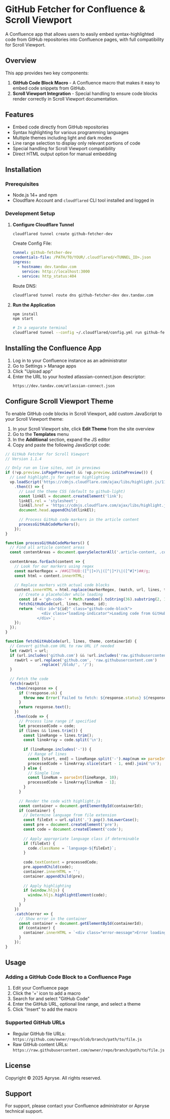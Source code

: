 # GitHub Fetcher for Confluence & Scroll Viewport

A Confluence app that allows users to easily embed syntax-highlighted code from GitHub repositories into Confluence pages, with full compatibility for Scroll Viewport.

## Overview

This app provides two key components:

1. **GitHub Code Block Macro** - A Confluence macro that makes it easy to embed code snippets from GitHub.
2. **Scroll Viewport Integration** - Special handling to ensure code blocks render correctly in Scroll Viewport documentation.

## Features

- Embed code directly from GitHub repositories
- Syntax highlighting for various programming languages
- Multiple themes including light and dark modes
- Line range selection to display only relevant portions of code
- Special handling for Scroll Viewport compatibility
- Direct HTML output option for manual embedding

## Installation

### Prerequisites

- Node.js 14+ and npm
- Cloudflare Account and `cloudflared` CLI tool installed and logged in

### Development Setup

1. **Configure Cloudflare Tunnel**

   ```bash
   cloudflared tunnel create github-fetcher-dev
   ```

   Create Config File:
   ```yaml
   tunnel: github-fetcher-dev
   credentials-file: /PATH/TO/YOUR/.cloudflared/<TUNNEL_ID>.json
   ingress:
     - hostname: dev.tandav.com
       service: http://localhost:3000
     - service: http_status:404
   ```

   Route DNS:
   ```bash
   cloudflared tunnel route dns github-fetcher-dev dev.tandav.com
   ```

2. **Run the Application**

   ```bash
   npm install
   npm start
   
   # In a separate terminal
   cloudflared tunnel --config ~/.cloudflared/config.yml run github-fetcher-dev
   ```

## Installing the Confluence App

1. Log in to your Confluence instance as an administrator
2. Go to Settings > Manage apps
3. Click "Upload app"
4. Enter the URL to your hosted atlassian-connect.json descriptor:
   ```
   https://dev.tandav.com/atlassian-connect.json
   ```

## Configure Scroll Viewport Theme

To enable GitHub code blocks in Scroll Viewport, add custom JavaScript to your Scroll Viewport theme:

1. In your Scroll Viewport site, click **Edit Theme** from the site overview
2. Go to the **Templates** menu
3. In the **Additional** section, expand the JS editor
4. Copy and paste the following JavaScript code:

```javascript
// GitHub Fetcher for Scroll Viewport
// Version 1.1.4

// Only run on live sites, not in previews
if (!vp.preview.isPagePreview() && !vp.preview.isSitePreview()) {
  // Load highlight.js for syntax highlighting
  vp.loadScript('https://cdnjs.cloudflare.com/ajax/libs/highlight.js/11.7.0/highlight.min.js')
    .then(() => {
      // Load the theme CSS (default to github-light)
      const linkEl = document.createElement('link');
      linkEl.rel = 'stylesheet';
      linkEl.href = 'https://cdnjs.cloudflare.com/ajax/libs/highlight.js/11.7.0/styles/github.min.css';
      document.head.appendChild(linkEl);
      
      // Process GitHub code markers in the article content
      processGitHubCodeMarkers();
    });
}

function processGitHubCodeMarkers() {
  // Find all article content areas
  const contentAreas = document.querySelectorAll('.article-content, .confluence-content, .vp-article__content');
  
  contentAreas.forEach(content => {
    // Look for our markers using regex
    const markerRegex = /##GITHUB:([^|]+)\|([^|]*)\|([^#]*)##/g;
    const html = content.innerHTML;
    
    // Replace markers with actual code blocks
    content.innerHTML = html.replace(markerRegex, (match, url, lines, theme) => {
      // Create a placeholder while loading
      const id = 'gh-code-' + Math.random().toString(36).substring(2, 10);
      fetchGitHubCode(url, lines, theme, id);
      return `<div id="${id}" class="github-code-block">
                <div class="loading-indicator">Loading code from GitHub...</div>
              </div>`;
    });
  });
}

function fetchGitHubCode(url, lines, theme, containerId) {
  // Convert github.com URL to raw URL if needed
  let rawUrl = url;
  if (url.includes('github.com') && !url.includes('raw.githubusercontent.com')) {
    rawUrl = url.replace('github.com', 'raw.githubusercontent.com')
               .replace('/blob/', '/');
  }
  
  // Fetch the code
  fetch(rawUrl)
    .then(response => {
      if (!response.ok) {
        throw new Error(`Failed to fetch: ${response.status} ${response.statusText}`);
      }
      return response.text();
    })
    .then(code => {
      // Process line range if specified
      let processedCode = code;
      if (lines && lines.trim()) {
        const lineRange = lines.trim();
        const lineArray = code.split('\n');
        
        if (lineRange.includes('-')) {
          // Range of lines
          const [start, end] = lineRange.split('-').map(num => parseInt(num, 10));
          processedCode = lineArray.slice(start - 1, end).join('\n');
        } else {
          // Single line
          const lineNum = parseInt(lineRange, 10);
          processedCode = lineArray[lineNum - 1];
        }
      }
      
      // Render the code with highlight.js
      const container = document.getElementById(containerId);
      if (container) {
        // Determine language from file extension
        const fileExt = url.split('.').pop().toLowerCase();
        const pre = document.createElement('pre');
        const code = document.createElement('code');
        
        // Apply appropriate language class if determinable
        if (fileExt) {
          code.className = `language-${fileExt}`;
        }
        
        code.textContent = processedCode;
        pre.appendChild(code);
        container.innerHTML = '';
        container.appendChild(pre);
        
        // Apply highlighting
        if (window.hljs) {
          window.hljs.highlightElement(code);
        }
      }
    })
    .catch(error => {
      // Show error in the container
      const container = document.getElementById(containerId);
      if (container) {
        container.innerHTML = `<div class="error-message">Error loading code: ${error.message}</div>`;
      }
    });
}
```

## Usage

### Adding a GitHub Code Block to a Confluence Page

1. Edit your Confluence page
2. Click the '+' icon to add a macro
3. Search for and select "GitHub Code"
4. Enter the GitHub URL, optional line range, and select a theme
5. Click "Insert" to add the macro

### Supported GitHub URLs

- Regular GitHub file URLs: `https://github.com/owner/repo/blob/branch/path/to/file.js`
- Raw GitHub content URLs: `https://raw.githubusercontent.com/owner/repo/branch/path/to/file.js`

## License

Copyright © 2025 Apryse. All rights reserved.

## Support

For support, please contact your Confluence administrator or Apryse technical support. 